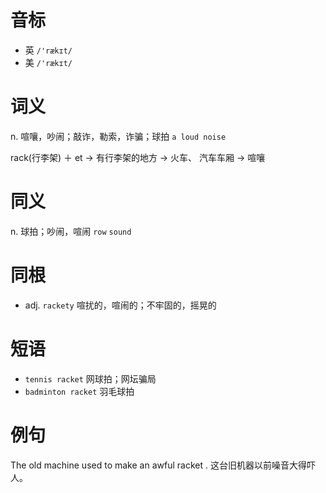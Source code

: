 # 音标

- 英 `/'rækɪt/`
- 美 `/'rækɪt/`

# 词义

n. 喧嚷，吵闹；敲诈，勒索，诈骗；球拍
`a loud noise`



rack(行李架) ＋ et → 有行李架的地方 → 火车、 汽车车厢 → 喧嚷

# 同义

n. 球拍；吵闹，喧闹
`row` `sound`

# 同根

- adj. `rackety` 喧扰的，喧闹的；不牢固的，摇晃的

# 短语

- `tennis racket` 网球拍；网坛骗局
- `badminton racket` 羽毛球拍

# 例句

The old machine used to make an awful racket .
这台旧机器以前噪音大得吓人。


